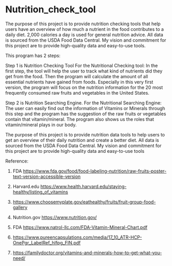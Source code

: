 # Nutrition_check_tool
The purpose of this project is to provide nutrition checking tools that help users have an overview of how much a nutrient in the food contributes to a daily diet. 2,000 calories a day is used for general nutrition advice. All data is sourced from the USDA Food Data Central. My vision and commitment for this project are to provide high-quality data and easy-to-use tools.

This program has 2 steps:

Step 1 is Nutrition Checking Tool For the Nutritional Checking tool: In the first step, the tool will help the user to track what kind of nutrients did they get from the food. Then the program will calculate the amount of all essential nutrients have gained from foods. Especially in this very first version, the program will focus on the nutrition information for the 20 most frequently consumed raw fruits and vegetables in the United States.

Step 2 is Nutrition Searching Engine. For the Nutritional Searching Engine: The user can easily find out the information of Vitamins or Minerals through this step and the program has the suggestion of the raw fruits or vegetables contain that vitamin/mineral. The program also shows us the roles that vitamin/mineral plays in our body.

The purpose of this project is to provide nutrition data tools to help users to get an overview of their daily nutrition and create a better diet. All data is sourced from the USDA Food Data Central. My vision and commitment for this project are to provide high-quality data and easy-to-use tools

Reference: 

1.	FDA https://www.fda.gov/food/food-labeling-nutrition/raw-fruits-poster-text-version-accessible-version

2.	Harvard.edu https://www.health.harvard.edu/staying-healthy/listing_of_vitamins

3.	https://www.choosemyplate.gov/eathealthy/fruits/fruit-group-food-gallery

4.	Nutrition.gov https://www.nutrition.gov/

5.	FDA https://www.natrol-llc.com/FDA-Vitamin-Mineral-Chart.pdf

6.	https://www.pureencapsulations.com/media/17_10_ATR-HCP-OnePgr_LabelRef_hlfpg_FIN.pdf

7.	https://familydoctor.org/vitamins-and-minerals-how-to-get-what-you-need/
